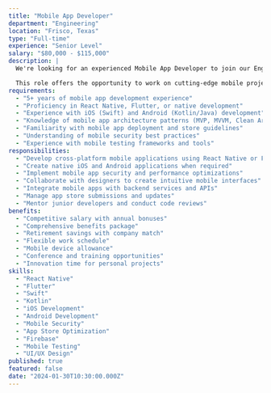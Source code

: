 ```yaml
---
title: "Mobile App Developer"
department: "Engineering"
location: "Frisco, Texas"
type: "Full-time"
experience: "Senior Level"
salary: "$80,000 - $115,000"
description: |
  We're looking for an experienced Mobile App Developer to join our Engineering team and create innovative mobile solutions for our clients. You'll work on both iOS and Android applications, utilizing modern development frameworks and best practices to deliver exceptional mobile experiences.

  This role offers the opportunity to work on cutting-edge mobile projects and contribute to our expanding mobile development capabilities.
requirements:
  - "5+ years of mobile app development experience"
  - "Proficiency in React Native, Flutter, or native development"
  - "Experience with iOS (Swift) and Android (Kotlin/Java) development"
  - "Knowledge of mobile app architecture patterns (MVP, MVVM, Clean Architecture)"
  - "Familiarity with mobile app deployment and store guidelines"
  - "Understanding of mobile security best practices"
  - "Experience with mobile testing frameworks and tools"
responsibilities:
  - "Develop cross-platform mobile applications using React Native or Flutter"
  - "Create native iOS and Android applications when required"
  - "Implement mobile app security and performance optimizations"
  - "Collaborate with designers to create intuitive mobile interfaces"
  - "Integrate mobile apps with backend services and APIs"
  - "Manage app store submissions and updates"
  - "Mentor junior developers and conduct code reviews"
benefits:
  - "Competitive salary with annual bonuses"
  - "Comprehensive benefits package"
  - "Retirement savings with company match"
  - "Flexible work schedule"
  - "Mobile device allowance"
  - "Conference and training opportunities"
  - "Innovation time for personal projects"
skills:
  - "React Native"
  - "Flutter"
  - "Swift"
  - "Kotlin"
  - "iOS Development"
  - "Android Development"
  - "Mobile Security"
  - "App Store Optimization"
  - "Firebase"
  - "Mobile Testing"
  - "UI/UX Design"
published: true
featured: false
date: "2024-01-30T10:30:00.000Z"
---
```

